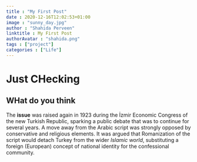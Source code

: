 ```yaml
---
title : "My First Post"
date : 2020-12-16T12:02:53+01:00
image : "sunny_day.jpg"
author : "Shahida Perveen" 
linktitle : My First Post
authorAvatar : "shahida.png"
tags : ["project"]
categories : ["Life"]
---
```


# Just CHecking
## WHat do you think
The **issue** was raised again in 1923 during the İzmir Economic Congress of the new Turkish Republic, sparking a public debate that was to continue for several years. A move away from the Arabic script was strongly opposed by conservative and religious elements. It was argued that Romanization of the script would detach Turkey from the wider *Islamic world*, substituting a foreign (European) concept of national identity for the confessional community.
